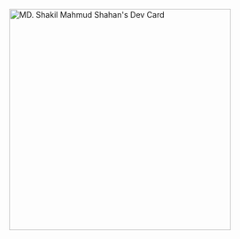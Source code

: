 <!--
### Hi there 👋

**shakil-shahan/shakil-shahan** is a ✨ _special_ ✨ repository because its `README.md` (this file) appears on your GitHub profile.

Here are some ideas to get you started:

- 🔭 I’m currently working on ...
- 🌱 I’m currently learning ...
- 👯 I’m looking to collaborate on ...
- 🤔 I’m looking for help with ...
- 💬 Ask me about ...
- 📫 How to reach me: ...
- 😄 Pronouns: ...
- ⚡ Fun fact: ...
-->

<a href="https://app.daily.dev/mdshakilmahmud"><img src="https://github.com/shakil-shahan/shakil-shahan/blob/main/devcard.svg" width="400" alt="MD. Shakil Mahmud Shahan's Dev Card"/></a>

